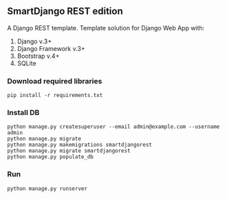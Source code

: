 ## SmartDjango REST edition

A Django REST template.
Template solution for Django Web App with:

1. Django v.3+
2. Django Framework v.3+   
2. Bootstrap v.4+
3. SQLite

### Download required libraries

    pip install -r requirements.txt

### Install DB

    python manage.py createsuperuser --email admin@example.com --username admin
    python manage.py migrate
    python manage.py makemigrations smartdjangorest
    python manage.py migrate smartdjangorest
    python manage.py populate_db

### Run

    python manage.py runserver

